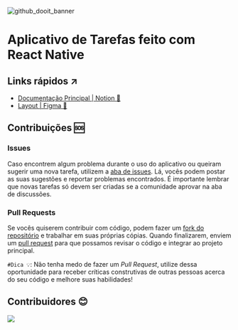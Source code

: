 ![github_dooit_banner](https://user-images.githubusercontent.com/83186674/229944375-7514430f-0b1e-47ab-90c3-70343391405b.png)

# Aplicativo de Tarefas feito com React Native

## Links rápidos ↗

- [Documentação Principal | Notion 📖](https://universal-passbook-468.notion.site/Dooit-db9bc240d92146ff862b725ee0ec0751)
- [Layout | Figma 🎨](https://www.figma.com/file/IUGmllKwigSqqpMfRyDMjS/To-do-List-Mobile-App-(Community)?node-id=202%3A8&t=sXfDsxu4r6u2bNE4-1)

## Contribuições 🆘

### Issues

Caso encontrem algum problema durante o uso do aplicativo ou queiram sugerir uma nova tarefa, utilizem a [aba de issues](https://github.com/goldennZ/Dooit-App/issues). Lá, vocês podem postar as suas sugestões e reportar problemas encontrados. É importante lembrar que novas tarefas só devem ser criadas se a comunidade aprovar na aba de discussões.


### Pull Requests

Se vocês quiserem contribuir com código, podem fazer um [fork do repositório](https://github.com/goldennZ/Dooit-App/fork) e trabalhar em suas próprias cópias. Quando finalizarem, enviem um [pull request](https://github.com/goldennZ/Dooit-App/pulls) para que possamos revisar o código e integrar ao projeto principal.

`#Dica 💡`: Não tenha medo de fazer um _Pull Request_, utilize dessa oportunidade para receber críticas construtivas de outras pessoas acerca do seu código e melhore suas habilidades!

## Contribuidores 😊

<a href="https://github.com/goldennZ/Dooit-App/graphs/contributors">
  <img src="https://contrib.rocks/image?repo=goldennZ/Dooit-App" />
</a>
